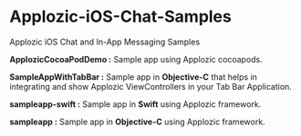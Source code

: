 # Applozic-iOS-Chat-Samples
Applozic iOS Chat and In-App Messaging Samples

**ApplozicCocoaPodDemo :** Sample app using Applozic cocoapods.

**SampleAppWithTabBar :** Sample app in **Objective-C** that helps in integrating and show Applozic ViewControllers in your Tab Bar Application.

**sampleapp-swift :** Sample app in **Swift** using Applozic framework.

**sampleapp :** Sample app in **Objective-C** using Applozic framework.
